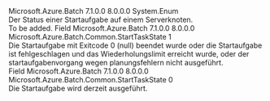 <Type Name="StartTaskState" FullName="Microsoft.Azure.Batch.Common.StartTaskState">
  <TypeSignature Language="C#" Value="public enum StartTaskState" />
  <TypeSignature Language="ILAsm" Value=".class public auto ansi sealed StartTaskState extends System.Enum" />
  <TypeSignature Language="DocId" Value="T:Microsoft.Azure.Batch.Common.StartTaskState" />
  <TypeSignature Language="VB.NET" Value="Public Enum StartTaskState" />
  <TypeSignature Language="F#" Value="type StartTaskState = " />
  <AssemblyInfo>
    <AssemblyName>Microsoft.Azure.Batch</AssemblyName>
    <AssemblyVersion>7.1.0.0</AssemblyVersion>
    <AssemblyVersion>8.0.0.0</AssemblyVersion>
  </AssemblyInfo>
  <Base>
    <BaseTypeName>System.Enum</BaseTypeName>
  </Base>
  <Docs>
    <summary>
            Der Status einer Startaufgabe auf einem Serverknoten.
            </summary>
    <remarks>To be added.</remarks>
  </Docs>
  <Members>
    <Member MemberName="Completed">
      <MemberSignature Language="C#" Value="Completed" />
      <MemberSignature Language="ILAsm" Value=".field public static literal valuetype Microsoft.Azure.Batch.Common.StartTaskState Completed = int32(1)" />
      <MemberSignature Language="DocId" Value="F:Microsoft.Azure.Batch.Common.StartTaskState.Completed" />
      <MemberSignature Language="VB.NET" Value="Completed" />
      <MemberSignature Language="F#" Value="Completed = 1" Usage="Microsoft.Azure.Batch.Common.StartTaskState.Completed" />
      <MemberType>Field</MemberType>
      <AssemblyInfo>
        <AssemblyName>Microsoft.Azure.Batch</AssemblyName>
        <AssemblyVersion>7.1.0.0</AssemblyVersion>
        <AssemblyVersion>8.0.0.0</AssemblyVersion>
      </AssemblyInfo>
      <ReturnValue>
        <ReturnType>Microsoft.Azure.Batch.Common.StartTaskState</ReturnType>
      </ReturnValue>
      <MemberValue>1</MemberValue>
      <Docs>
        <summary>
            Die Startaufgabe mit Exitcode 0 (null) beendet wurde oder die Startaufgabe ist fehlgeschlagen und das Wiederholungslimit erreicht wurde, oder der startaufgabenvorgang wegen planungsfehlern nicht ausgeführt.
            </summary>
      </Docs>
    </Member>
    <Member MemberName="Running">
      <MemberSignature Language="C#" Value="Running" />
      <MemberSignature Language="ILAsm" Value=".field public static literal valuetype Microsoft.Azure.Batch.Common.StartTaskState Running = int32(0)" />
      <MemberSignature Language="DocId" Value="F:Microsoft.Azure.Batch.Common.StartTaskState.Running" />
      <MemberSignature Language="VB.NET" Value="Running" />
      <MemberSignature Language="F#" Value="Running = 0" Usage="Microsoft.Azure.Batch.Common.StartTaskState.Running" />
      <MemberType>Field</MemberType>
      <AssemblyInfo>
        <AssemblyName>Microsoft.Azure.Batch</AssemblyName>
        <AssemblyVersion>7.1.0.0</AssemblyVersion>
        <AssemblyVersion>8.0.0.0</AssemblyVersion>
      </AssemblyInfo>
      <ReturnValue>
        <ReturnType>Microsoft.Azure.Batch.Common.StartTaskState</ReturnType>
      </ReturnValue>
      <MemberValue>0</MemberValue>
      <Docs>
        <summary>
            Die Startaufgabe wird derzeit ausgeführt.
            </summary>
      </Docs>
    </Member>
  </Members>
</Type>